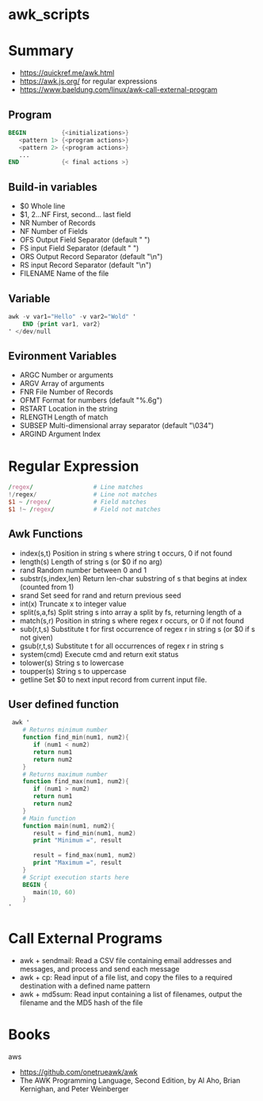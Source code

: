 # awk_scripts

# Summary
- https://quickref.me/awk.html
- https://awk.js.org/  for regular expressions
- https://www.baeldung.com/linux/awk-call-external-program

## Program
```awk
BEGIN          {<initializations>} 
   <pattern 1> {<program actions>} 
   <pattern 2> {<program actions>} 
   ...
END            {< final actions >}
```

## Build-in variables
- $0	                Whole line
- $1, $2...$NF	        First, second… last field
- NR	                Number of Records
- NF	                Number of Fields
- OFS	                Output Field Separator      (default " ")
- FS	                input Field Separator       (default " ")
- ORS	                Output Record Separator     (default "\n")
- RS	                input Record Separator      (default "\n")
- FILENAME	            Name of the file

## Variable
```awk
awk -v var1="Hello" -v var2="Wold" '
    END {print var1, var2}
' </dev/null
```

## Evironment Variables

- ARGC	            Number or arguments
- ARGV	            Array of arguments
- FNR	            File Number of Records
- OFMT	            Format for numbers                      (default "%.6g")
- RSTART	        Location in the string
- RLENGTH	        Length of match
- SUBSEP	        Multi-dimensional array separator       (default "\034")
- ARGIND	        Argument Index

# Regular Expression
```awk
/regex/	                # Line matches
!/regex/	            # Line not matches
$1 ~ /regex/	        # Field matches
$1 !~ /regex/	        # Field not matches
```

## Awk Functions

- index(s,t)	        Position in string s where string t occurs, 0 if not found
- length(s)	            Length of string s (or $0 if no arg)
- rand	                Random number between 0 and 1
- substr(s,index,len)	Return len-char substring of s that begins at index (counted from 1)
- srand	                Set seed for rand and return previous seed
- int(x)	            Truncate x to integer value
- split(s,a,fs)	        Split string s into array a split by fs, returning length of a
- match(s,r)	        Position in string s where regex r occurs, or 0 if not found
- sub(r,t,s)	        Substitute t for first occurrence of regex r in string s (or $0 if s not given)
- gsub(r,t,s)	        Substitute t for all occurrences of regex r in string s
- system(cmd)	        Execute cmd and return exit status
- tolower(s)	        String s to lowercase
- toupper(s)	        String s to uppercase
- getline	            Set $0 to next input record from current input file.

## User defined function

```awk
 awk '
    # Returns minimum number
    function find_min(num1, num2){
       if (num1 < num2)
       return num1
       return num2
    }
    # Returns maximum number
    function find_max(num1, num2){
       if (num1 > num2)
       return num1
       return num2
    }
    # Main function
    function main(num1, num2){
       result = find_min(num1, num2)
       print "Minimum =", result
      
       result = find_max(num1, num2)
       print "Maximum =", result
    }
    # Script execution starts here
    BEGIN {
       main(10, 60)
    }
'

```

# Call External Programs
- awk + sendmail: Read a CSV file containing email addresses and messages, and process and send each message
- awk + cp: Read input of a file list, and copy the files to a required destination with a defined name pattern
- awk + md5sum: Read input containing a list of filenames, output the filename and the MD5 hash of the file


# Books

aws
- https://github.com/onetrueawk/awk
- The AWK Programming Language, Second Edition, by Al Aho, Brian Kernighan, and Peter Weinberger
